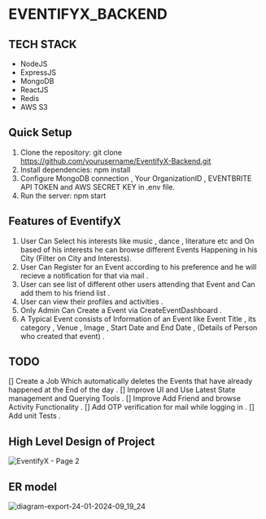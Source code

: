 # EVENTIFYX_BACKEND 

## TECH STACK 
* NodeJS 
* ExpressJS 
* MongoDB
* ReactJS
* Redis
* AWS S3

## Quick Setup 
1. Clone the repository: git clone https://github.com/yourusername/EventifyX-Backend.git 
2. Install dependencies: npm install
3. Configure MongoDB connection , Your OrganizationID ,  EVENTBRITE API TOKEN and AWS SECRET KEY in .env file.
4. Run the server: npm start

## Features of EventifyX 
1. User Can Select his interests like music , dance , literature etc and On based of his interests he can browse different Events Happening in his City (Filter on City and Interests).
2. User Can Register for an Event according to his preference and he will recieve a notification for that via mail .
3. User can see list of different other users attending that Event and Can add them to his friend list .
4. User can view their profiles and activities .
5. Only Admin Can Create a Event via CreateEventDashboard .
6. A Typical Event consists of Information of an Event like Event Title , its category , Venue , Image , Start Date and End Date , (Details of Person who created that event) .

## TODO 
[] Create a Job Which automatically deletes the Events that have already happened at the End of the day .
[] Improve UI and Use Latest State management and Querying Tools .
[] Improve Add Friend and browse Activity Functionality .
[] Add OTP verification for mail while logging in .
[] Add unit Tests . 


## High Level Design of Project 
![EventifyX - Page 2](https://github.com/PARASnagpal99/EventifyXBackend/assets/86076130/2f413464-51f2-49e4-92a7-6216060dcf45)

## ER model 
![diagram-export-24-01-2024-09_19_24](https://github.com/PARASnagpal99/EventifyXBackend/assets/86076130/76dd10cf-6185-4476-9e39-c979e6a62ec5)
